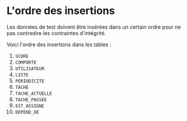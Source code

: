 # L'ordre des insertions

Les données de test doivent être insérées dans un certain ordre pour ne pas contredire les contraintes d'intégrité.

Voici l'ordre des insertions dans les tables :

1. `SCORE`
1. `COMPORTE`
1. `UTILISATEUR`
1. `LISTE`
1. `PERIODICITE`
1. `TACHE`
1. `TACHE_ACTUELLE`
1. `TACHE_PASSEE`
1. `EST_ASSIGNE`
1. `DEPEND_DE`
